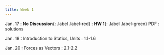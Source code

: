 ```yaml
---
title: Week 1
---
```

Jan. 17
: **No Discussion**{: .label .label-red}
: **HW 1**{: .label .label-green} PDF
  : solutions

Jan. 18
: Introduction to Statics, Units
  : 1.1-1.6

Jan. 20
: Forces as Vectors
  : 2.1-2.2


